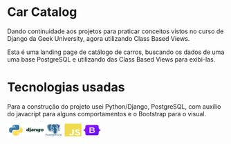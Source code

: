 # Car Catalog

Dando continuidade aos projetos para praticar conceitos vistos no curso de Django da Geek University, agora utilizando Class Based Views.

Esta é uma landing page de catálogo de carros, buscando os dados de uma uma base PostgreSQL e utilizando das Class Based Views para exibi-las.

# Tecnologias usadas
Para a construção do projeto usei Python/Django, PostgreSQL, com auxílio do javacript para alguns comportamentos e o Bootstrap para o visual.
<div style="display: inline_block">
  <img align="center" alt="Python" height="30" width="40" src="https://raw.githubusercontent.com/devicons/devicon/master/icons/python/python-original.svg">
  <img align="center" alt="Django" height="30" width="40" src="https://raw.githubusercontent.com/devicons/devicon/master/icons/django/django-plain-wordmark.svg">
  <img align="center" alt="PostgreSQL" height="30" width="40" src="https://raw.githubusercontent.com/devicons/devicon/master/icons/postgresql/postgresql-plain-wordmark.svg">
  <img align="center" alt="JavaScript" height="30" width="40" src="https://raw.githubusercontent.com/devicons/devicon/master/icons/javascript/javascript-plain.svg">
  <img align="center" alt="Bootstrap" height="30" width="40" src="https://raw.githubusercontent.com/devicons/devicon/master/icons/bootstrap/bootstrap-original.svg">
</div>

